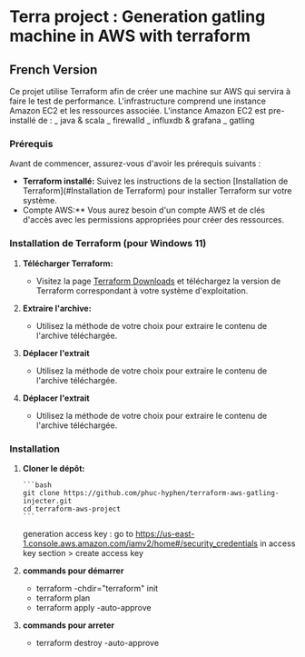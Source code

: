 # Terra project : Generation gatling machine in AWS with terraform

## French Version

Ce projet utilise Terraform afin de créer une machine sur AWS qui servira à faire le test de performance.
L'infrastructure comprend une instance Amazon EC2 et les ressources associée.
L'instance Amazon EC2 est pre-installé de :
_ java & scala
_ firewalld
_ influxdb & grafana
_ gatling

### Prérequis

Avant de commencer, assurez-vous d'avoir les prérequis suivants :

-   **Terraform installé:** Suivez les instructions de la section [Installation de Terraform](#Installation de Terraform) pour installer Terraform sur votre système.
-   Compte AWS:\*\* Vous aurez besoin d'un compte AWS et de clés d'accès avec les permissions appropriées pour créer des ressources.

### Installation de Terraform (pour Windows 11)

1. **Télécharger Terraform:**

    - Visitez la page [Terraform Downloads](https://developer.hashicorp.com/terraform/downloads) et téléchargez la version de Terraform correspondant à votre système d'exploitation.

2. **Extraire l'archive:**

    - Utilisez la méthode de votre choix pour extraire le contenu de l'archive téléchargée.

3. **Déplacer l'extrait**

    - Utilisez la méthode de votre choix pour extraire le contenu de l'archive téléchargée.

4. **Déplacer l'extrait**

    - Utilisez la méthode de votre choix pour extraire le contenu de l'archive téléchargée.

### Installation

1.  **Cloner le dépôt:**

        ```bash
        git clone https://github.com/phuc-hyphen/terraform-aws-gatling-injecter.git
        cd terraform-aws-project
        ```

    generation access key :
    go to https://us-east-1.console.aws.amazon.com/iamv2/home#/security_credentials
    in access key section > create access key

2.  **commands pour démarrer**

    -   terraform -chdir="terraform" init
    -   terraform plan
    -   terraform apply -auto-approve

3.  **commands pour arreter**

    -   terraform destroy -auto-approve
